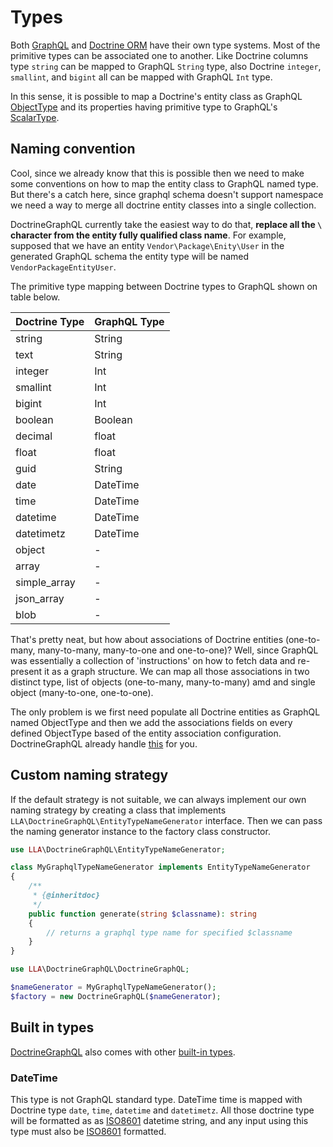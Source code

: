 # Types

Both [GraphQL](https://graphql.github.io/graphql-spec/June2018/#sec-Types) and [Doctrine ORM](https://www.doctrine-project.org/projects/doctrine-orm/en/2.6/reference/basic-mapping.html) have their own type systems. Most of the primitive types can be associated one to another. Like Doctrine columns type `string` can be mapped to GraphQL `String` type, also Doctrine `integer`, `smallint`, and `bigint` all can be mapped with GraphQL `Int` type.

In this sense, it is possible to map a Doctrine's entity class as GraphQL [ObjectType](https://graphql.github.io/graphql-spec/June2018/#sec-Objects) and its properties having primitive type to GraphQL's [ScalarType](https://graphql.github.io/graphql-spec/June2018/#sec-Scalars).

## Naming convention

Cool, since we already know that this is possible then we need to make some conventions on how to map the entity class to GraphQL named type. But there's a catch here, since graphql schema doesn't support namespace we need a way to merge all doctrine entity classes into a single collection.

DoctrineGraphQL currently take the easiest way to do that, **replace all the `\` character from the entity fully qualified class name**. For example, supposed that we have an entity `Vendor\Package\Enity\User` in the generated GraphQL schema the entity type will be named `VendorPackageEntityUser`.

The primitive type mapping between Doctrine types to GraphQL shown on table below.

| Doctrine Type | GraphQL Type |
| ------------- | ------------ |
| string        | String       |
| text          | String       |
| integer       | Int          |
| smallint      | Int          |
| bigint        | Int          |
| boolean       | Boolean      |
| decimal       | float        |
| float         | float        |
| guid          | String       |
| date          | DateTime     |
| time          | DateTime     |
| datetime      | DateTime     |
| datetimetz    | DateTime     |
| object        | -            |
| array         | -            |
| simple_array  | -            |
| json_array    | -            |
| blob          | -            |

That's pretty neat, but how about associations of Doctrine entities (one-to-many, many-to-many, many-to-one and one-to-one)? Well, since GraphQL was essentially a collection of 'instructions' on how to fetch data and re-present it as a graph structure. We can map all those associations in two distinct type, list of objects (one-to-many, many-to-many) amd and single object (many-to-one, one-to-one).

The only problem is we first need populate all Doctrine entities as GraphQL named ObjectType and then we add the associations fields on every defined ObjectType based of the entity association configuration. DoctrineGraphQL already handle [this](#associations) for you.

## Custom naming strategy

If the default strategy is not suitable, we can always implement our own naming strategy by creating a class that implements `LLA\DoctrineGraphQL\EntityTypeNameGenerator` interface. Then we can pass the naming generator instance to the factory class constructor.

```php
use LLA\DoctrineGraphQL\EntityTypeNameGenerator;

class MyGraphqlTypeNameGenerator implements EntityTypeNameGenerator
{
    /**
     * {@inheritdoc}
     */
    public function generate(string $classname): string
    {
        // returns a graphql type name for specified $classname
    }
}
```

```php
use LLA\DoctrineGraphQL\DoctrineGraphQL;

$nameGenerator = MyGraphqlTypeNameGenerator();
$factory = new DoctrineGraphQL($nameGenerator);
```

## Built in types

[DoctrineGraphQL](https://github.com/ncrypthic/doctrine-graphql) also comes with other [built-in types](https://github.com/ncrypthic/doctrine-graphql/blob/master/src/Type/BuiltInTypes.php).

### DateTime

This type is not GraphQL standard type. DateTime time is mapped with Doctrine type `date`, `time`, `datetime` and `datetimetz`.
All those doctrine type will be formatted as as [ISO8601](https://en.wikipedia.org/wiki/ISO_8601) datetime string, and any input
using this type must also be [ISO8601](https://en.wikipedia.org/wiki/ISO_8601) formatted.
